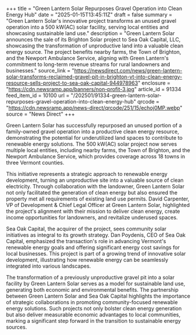 +++
title = "Green Lantern Solar Repurposes Gravel Operation into Clean Energy Hub"
date = "2025-01-15T13:45:11Z"
draft = false
summary = "Green Lantern Solar's innovative project transforms an unused gravel operation into a 500 kW(AC) solar facility, serving local entities and showcasing sustainable land use."
description = "Green Lantern Solar announces the sale of its Brighton Solar project to Sea Oak Capital, LLC, showcasing the transformation of unproductive land into a valuable clean energy source. The project benefits nearby farms, the Town of Brighton, and the Newport Ambulance Service, aligning with Green Lantern's commitment to long-term revenue streams for rural landowners and businesses."
source_link = "https://newsdirect.com/news/green-lantern-solar-transforms-reclaimed-gravel-pit-in-brighton-vt-into-clean-energy-resource-sells-project-to-sea-oak-capital-944978963"
enclosure = "https://cdn.newsramp.app/banners/non-profit-3.jpg"
article_id = 91334
feed_item_id = 10100
url = "/202501/91334-green-lantern-solar-repurposes-gravel-operation-into-clean-energy-hub"
qrcode = "https://cdn.newsramp.app/news-direct/qrcode/251/15/echoj0MP.webp"
source = "News Direct"
+++

<p>Green Lantern Solar has successfully repurposed an unused portion of a family-owned gravel operation into a productive clean energy resource, demonstrating the potential for underutilized land spaces to contribute to renewable energy solutions. The 500 kW(AC) solar project now serves multiple local entities, including nearby farms, the Town of Brighton, and the Newport Ambulance Service, which provides coverage across 18 towns in three Vermont counties.</p><p>This initiative represents a strategic approach to renewable energy development, turning an unproductive site into a valuable source of clean electricity. Through collaboration with the landowner, Green Lantern Solar not only facilitated the generation of clean energy but also ensured the property met all requirements of existing land use permits. David Carpenter, VP of Development & Chief Legal Officer at Green Lantern Solar, highlighted the project's alignment with their mission to deliver clean energy, create income opportunities for landowners, and revitalize underused spaces.</p><p>Sea Oak Capital, the acquirer of the project, sees community solar initiatives as integral to its growth strategy. Dan Poydenis, CEO of Sea Oak Capital, emphasized the transaction's role in advancing Vermont's renewable energy goals and offering significant energy cost savings for local businesses. This project is part of a growing trend of innovative solar development, illustrating how renewable energy can be seamlessly integrated into various landscapes.</p><p>The transformation of a previously unproductive gravel pit into a solar facility by Green Lantern Solar serves as a model for sustainable land use, generating both economic and environmental benefits. The partnership between Green Lantern Solar and Sea Oak Capital highlights the importance of strategic collaborations in promoting community-focused renewable energy solutions. Such projects not only bolster clean energy generation but also deliver measurable economic advantages to local communities, marking a significant step forward in the transition to sustainable energy sources.</p>